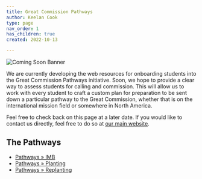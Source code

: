 ```yaml
---
title: Great Commission Pathways
author: Keelan Cook
type: page
nav_order: 1
has_children: true
created: 2022-10-13

---
```


![Coming Soon Banner](https://i.imgur.com/pxK8WAn.png)


We are currently developing the web resources for onboarding students into the Great Commission Pathways initiative. Soon, we hope to provide a clear way to assess students for calling and commission. This will allow us to work with every student to craft a custom plan for preparation to be sent down a particular pathway to the Great Commission, whether that is on the international mission field or somewhere in North America.

Feel free to check back on this page at a later date. If you would like to contact us directly, feel free to do so at [our main website](https://thecgcs.org).

## The Pathways
* [Pathways » IMB](/pathways/pathways-imb.html)
* [Pathways » Planting](/pathways/pathways-plant.html)
* [Pathways » Replanting](/pathways/pathways-replant.html/)
